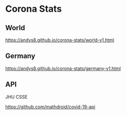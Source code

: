 # Corona Stats

## World

<https://andys8.github.io/corona-stats/world-v1.html>

## Germany

<https://andys8.github.io/corona-stats/germany-v1.html>

## API

JHU CSSE

<https://github.com/mathdroid/covid-19-api>
